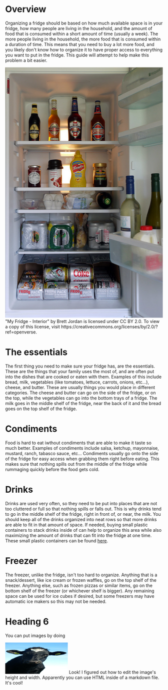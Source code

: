 
# Overview

Organizing a fridge should be based on how much available space is in your fridge, how many people are living in the household, and the amount of food that is consumed within a short amount of time (usually a week). The more people living in the household, the more food that is consumed within a duration of time. This means that you need to buy a lot more food, and you likely don't know how to organize it to have proper access to everything you want to put in the fridge. This guide will attempt to help make this problem a bit easier.

<img src="Fridge.png" height="800">
"My Fridge - Interior" by Brett Jordan is licensed under CC BY 2.0. To view a copy of this license, visit https://creativecommons.org/licenses/by/2.0/?ref=openverse.

# The essentials

The first thing you need to make sure your fridge has, are the essentials. These are the things that your family uses the most of, and are often put into the dishes that are cooked or eaten with them. Examples of this include bread, milk, vegetables (like tomatoes, lettuce, carrots, onions, etc...), cheese, and butter. These are usually things you would place in different categories. The cheese and butter can go on the side of the fridge, or on the top, while the vegetables can go into the bottom trays of a fridge. The milk goes in the middle shelf of the fridge, near the back of it and the bread goes on the top shelf of the fridge.

# Condiments

Food is hard to eat iwthout condiments that are able to make it taste so much better. Examples of condiments include salsa, ketchup, mayonnaise, mustard, ranch, tabasco sauce, etc... Condiments usually go onto the side of the fridge for easy access when grabbing them right before eating. This makes sure that nothing spills out from the middle of the fridge while rummaging quickly before the food gets cold. 

# Drinks

Drinks are used very often, so they need to be put into places that are not too cluttered or full so that nothing spills or falls out. This is why drinks tend to go in the middle shelf of the fridge, right in front of, or near, the milk. You should keep all of the drinks organized into neat rows so that more drinks are able to fit in that amount of space. If needed, buying small plastic containers to stack drinks inside of can help to organize this area while also maximizing the amount of drinks that can fit into the fridge at one time. These small plastic containers can be found [here].

# Freezer

The freezer, unlike the fridge, isn't too hard to organize. Anything that is a snack/dessert, like ice cream or frozen waffles, go on the top shelf of the freezer. Anything else, such as frozen pizzas or similar items, go on the bottom shelf of the freezer (or whichever shelf is bigger). Any remaining space can be used for ice cubes if desired, but some freezers may have automatic ice makers so this may not be needed.

# Heading 6

You can put images by doing

<img src="Cow.jpg" width="200" height="100"/>
Look! I figured out how to edit the image's height and width. Apparently you can use HTML inside of a markdown file. It's cool!

[here]:https://www.walmart.com/ip/InterDesign-Fridge-Binz-Water-Bottle-Holder-Clear/38413024?wmlspartner=wlpa&selectedSellerId=102526002 
